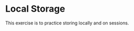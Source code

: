 Local Storage    
====================

This exercise is to practice storing locally and on sessions. 